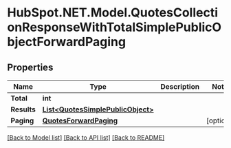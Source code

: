# HubSpot.NET.Model.QuotesCollectionResponseWithTotalSimplePublicObjectForwardPaging

## Properties

Name | Type | Description | Notes
------------ | ------------- | ------------- | -------------
**Total** | **int** |  | 
**Results** | [**List&lt;QuotesSimplePublicObject&gt;**](QuotesSimplePublicObject.md) |  | 
**Paging** | [**QuotesForwardPaging**](QuotesForwardPaging.md) |  | [optional] 

[[Back to Model list]](../README.md#documentation-for-models) [[Back to API list]](../README.md#documentation-for-api-endpoints) [[Back to README]](../README.md)

